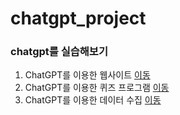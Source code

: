 # chatgpt_project
### chatgpt를 실습해보기
 1. ChatGPT를 이용한 웹사이트 [이동](GPT_Web\myhome.html)
 2. ChatGPT를 이용한 퀴즈 프로그램 [이동](GPT_Quiz\quiz.py)
 3. ChatGPT를 이용한 데이터 수집 [이동](GPT_acquisition\20230508_gicon.ipynb)
